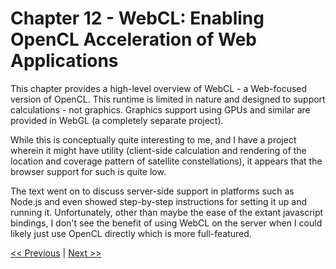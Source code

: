 # Chapter 12 - WebCL: Enabling OpenCL Acceleration of Web Applications

This chapter provides a high-level overview of WebCL - a Web-focused version of OpenCL. This runtime is limited in nature and designed to support calculations - not graphics. Graphics support using GPUs and similar are provided in WebGL (a completely separate project).

While this is conceptually quite interesting to me, and I have a project wherein it might have utility (client-side calculation and rendering of the location and coverage pattern of satellite constellations), it appears that the browser support for such is quite low.

The text went on to discuss server-side support in platforms such as Node.js and even showed step-by-step instructions for setting it up and running it. Unfortunately, other than maybe the ease of the extant javascript bindings, I don't see the benefit of using WebCL on the server when I could likely just use OpenCL directly which is more full-featured.

[<< Previous](../Chapter_11/README.md)
|
[Next >>](../Chapter_13/README.md)